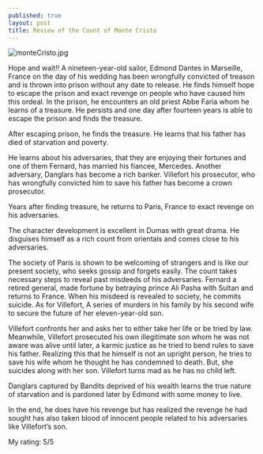 ```yaml
---
published: true
layout: post
title: Review of the Count of Monte Cristo
---
```

![monteCristo.jpg]({{site.baseurl}}/images/monteCristo.jpg)

Hope and wait!!
A nineteen-year-old sailor, Edmond Dantes in Marseille, France on the day of his wedding has been wrongfully convicted of treason and is thrown into prison without any date to release. He finds himself hope to escape the prison and exact revenge on people who have caused him this ordeal. In the prison, he encounters an old priest Abbe Faria whom he learns of a treasure. He persists and one day after fourteen years is able to escape the prison and finds the treasure.

After escaping prison, he finds the treasure. He learns that his father has died of starvation and poverty.

He learns about his adversaries, that they are enjoying their fortunes and one of them Fernard, has married his fiancee, Mercedes. Another adversary, Danglars has become a rich banker. Villefort his prosecutor, who has wrongfully convicted him to save his father has become a crown prosecutor.

Years after finding treasure, he returns to Paris, France to exact revenge on his adversaries.

The character development is excellent in Dumas with great drama. He disguises himself as a rich count from orientals and comes close to his adversaries.

The society of Paris is shown to be welcoming of strangers and is like our present society, who seeks gossip and forgets easily. The count takes necessary steps to reveal past misdeeds of his adversaries. Fernard a retired general, made fortune by betraying prince Ali Pasha with Sultan and returns to France. When his misdeed is revealed to society, he commits suicide. As for Villefort, A series of murders in his family by his second wife to secure the future of her eleven-year-old son. 

Villefort confronts her and asks her to either take her life or be tried by law. Meanwhile, Villefort prosecuted his own illegitimate son whom he was not aware was alive until later, a karmic justice as he tried to bend rules to save his father. Realizing this that he himself is not an upright person, he tries to save his wife whom he thought he has condemned to death. But, she suicides along with her son. Villefort turns mad as he has no child left.

Danglars captured by Bandits deprived of his wealth learns the true nature of starvation and is pardoned later by Edmond with some money to live.

In the end, he does have his revenge but has realized the revenge he had sought has also taken blood of innocent people related to his adversaries like Villefort’s son.

My rating: 5/5
